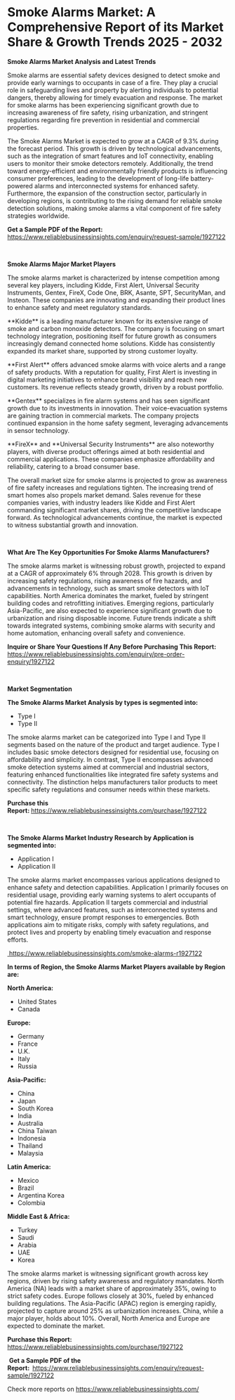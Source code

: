 <p><h1>Smoke Alarms Market: A Comprehensive Report of its Market Share & Growth Trends 2025 - 2032</h1></p><p><strong>Smoke Alarms Market Analysis and Latest Trends</strong></p>
<p><p>Smoke alarms are essential safety devices designed to detect smoke and provide early warnings to occupants in case of a fire. They play a crucial role in safeguarding lives and property by alerting individuals to potential dangers, thereby allowing for timely evacuation and response. The market for smoke alarms has been experiencing significant growth due to increasing awareness of fire safety, rising urbanization, and stringent regulations regarding fire prevention in residential and commercial properties.</p><p>The Smoke Alarms Market is expected to grow at a CAGR of 9.3% during the forecast period. This growth is driven by technological advancements, such as the integration of smart features and IoT connectivity, enabling users to monitor their smoke detectors remotely. Additionally, the trend toward energy-efficient and environmentally friendly products is influencing consumer preferences, leading to the development of long-life battery-powered alarms and interconnected systems for enhanced safety. Furthermore, the expansion of the construction sector, particularly in developing regions, is contributing to the rising demand for reliable smoke detection solutions, making smoke alarms a vital component of fire safety strategies worldwide.</p></p>
<p><strong>Get a Sample PDF of the Report:&nbsp;</strong> <a href="https://www.reliablebusinessinsights.com/enquiry/request-sample/1927122?utm_campaign=3356&utm_medium=2&utm_source=Github&utm_content=ia&utm_term=28032025&utm_id=smoke-alarms">https://www.reliablebusinessinsights.com/enquiry/request-sample/1927122</a></p>
<p>&nbsp;</p>
<p><strong>Smoke Alarms Major Market Players</strong></p>
<p><p>The smoke alarms market is characterized by intense competition among several key players, including Kidde, First Alert, Universal Security Instruments, Gentex, FireX, Code One, BRK, Asante, SPT, SecurityMan, and Insteon. These companies are innovating and expanding their product lines to enhance safety and meet regulatory standards.</p><p>**Kidde** is a leading manufacturer known for its extensive range of smoke and carbon monoxide detectors. The company is focusing on smart technology integration, positioning itself for future growth as consumers increasingly demand connected home solutions. Kidde has consistently expanded its market share, supported by strong customer loyalty.</p><p>**First Alert** offers advanced smoke alarms with voice alerts and a range of safety products. With a reputation for quality, First Alert is investing in digital marketing initiatives to enhance brand visibility and reach new customers. Its revenue reflects steady growth, driven by a robust portfolio.</p><p>**Gentex** specializes in fire alarm systems and has seen significant growth due to its investments in innovation. Their voice-evacuation systems are gaining traction in commercial markets. The company projects continued expansion in the home safety segment, leveraging advancements in sensor technology.</p><p>**FireX** and **Universal Security Instruments** are also noteworthy players, with diverse product offerings aimed at both residential and commercial applications. These companies emphasize affordability and reliability, catering to a broad consumer base.</p><p>The overall market size for smoke alarms is projected to grow as awareness of fire safety increases and regulations tighten. The increasing trend of smart homes also propels market demand. Sales revenue for these companies varies, with industry leaders like Kidde and First Alert commanding significant market shares, driving the competitive landscape forward. As technological advancements continue, the market is expected to witness substantial growth and innovation.</p></p>
<p>&nbsp;</p>
<p><strong>What Are The Key Opportunities For Smoke Alarms Manufacturers?</strong></p>
<p><p>The smoke alarms market is witnessing robust growth, projected to expand at a CAGR of approximately 6% through 2028. This growth is driven by increasing safety regulations, rising awareness of fire hazards, and advancements in technology, such as smart smoke detectors with IoT capabilities. North America dominates the market, fueled by stringent building codes and retrofitting initiatives. Emerging regions, particularly Asia-Pacific, are also expected to experience significant growth due to urbanization and rising disposable income. Future trends indicate a shift towards integrated systems, combining smoke alarms with security and home automation, enhancing overall safety and convenience.</p></p>
<p><strong>Inquire or Share Your Questions If Any Before Purchasing This Report:</strong> <a href="https://www.reliablebusinessinsights.com/enquiry/pre-order-enquiry/1927122?utm_campaign=3356&utm_medium=2&utm_source=Github&utm_content=ia&utm_term=28032025&utm_id=smoke-alarms">https://www.reliablebusinessinsights.com/enquiry/pre-order-enquiry/1927122</a></p>
<p>&nbsp;</p>
<p><strong>Market Segmentation</strong></p>
<p><strong>The Smoke Alarms Market Analysis by types is segmented into:</strong></p>
<p><ul><li>Type I</li><li>Type II</li></ul></p>
<p><p>The smoke alarms market can be categorized into Type I and Type II segments based on the nature of the product and target audience. Type I includes basic smoke detectors designed for residential use, focusing on affordability and simplicity. In contrast, Type II encompasses advanced smoke detection systems aimed at commercial and industrial sectors, featuring enhanced functionalities like integrated fire safety systems and connectivity. The distinction helps manufacturers tailor products to meet specific safety regulations and consumer needs within these markets.</p></p>
<p><strong>Purchase this Report:&nbsp;</strong><a href="https://www.reliablebusinessinsights.com/purchase/1927122?utm_campaign=3356&utm_medium=2&utm_source=Github&utm_content=ia&utm_term=28032025&utm_id=smoke-alarms">https://www.reliablebusinessinsights.com/purchase/1927122</a></p>
<p>&nbsp;</p>
<p><strong>The Smoke Alarms Market Industry Research by Application is segmented into:</strong></p>
<p><ul><li>Application I</li><li>Application II</li></ul></p>
<p><p>The smoke alarms market encompasses various applications designed to enhance safety and detection capabilities. Application I primarily focuses on residential usage, providing early warning systems to alert occupants of potential fire hazards. Application II targets commercial and industrial settings, where advanced features, such as interconnected systems and smart technology, ensure prompt responses to emergencies. Both applications aim to mitigate risks, comply with safety regulations, and protect lives and property by enabling timely evacuation and response efforts.</p></p>
<p><a href="https://www.reliablebusinessinsights.com/smoke-alarms-r1927122?utm_campaign=3356&utm_medium=2&utm_source=Github&utm_content=ia&utm_term=28032025&utm_id=smoke-alarms">&nbsp;https://www.reliablebusinessinsights.com/smoke-alarms-r1927122</a></p>
<p><strong>In terms of Region, the Smoke Alarms Market Players available by Region are:</strong></p>
<p>
    <p> <strong> North America: </strong>
        <ul>
            <li>United States</li>
            <li>Canada</li>
        </ul>
        </p> 
    <p> <strong> Europe: </strong>
        <ul>
            <li>Germany</li>
            <li>France</li>
            <li>U.K.</li>
            <li>Italy</li>
            <li>Russia</li>
        </ul>
        </p> 
    <p> <strong> Asia-Pacific: </strong>
        <ul>
            <li>China</li>
            <li>Japan</li>
            <li>South Korea</li>
            <li>India</li>
            <li>Australia</li>
            <li>China Taiwan</li>
            <li>Indonesia</li>
            <li>Thailand</li>
            <li>Malaysia</li>
        </ul>
        </p> 
    <p> <strong> Latin America: </strong>
        <ul>
            <li>Mexico</li>
            <li>Brazil</li>
            <li>Argentina Korea</li>
            <li>Colombia</li>
        </ul>
        </p> 
    <p> <strong> Middle East & Africa: </strong>
        <ul>
            <li>Turkey</li>
            <li>Saudi</li>
            <li>Arabia</li>
            <li>UAE</li>
            <li>Korea</li>
        </ul>
    </p>
    </p>
<p><p>The smoke alarms market is witnessing significant growth across key regions, driven by rising safety awareness and regulatory mandates. North America (NA) leads with a market share of approximately 35%, owing to strict safety codes. Europe follows closely at 30%, fueled by enhanced building regulations. The Asia-Pacific (APAC) region is emerging rapidly, projected to capture around 25% as urbanization increases. China, while a major player, holds about 10%. Overall, North America and Europe are expected to dominate the market.</p></p>
<p><strong>Purchase this Report: </strong><a href="https://www.reliablebusinessinsights.com/purchase/1927122?utm_campaign=3356&utm_medium=2&utm_source=Github&utm_content=ia&utm_term=28032025&utm_id=smoke-alarms">https://www.reliablebusinessinsights.com/purchase/1927122</a></p>
<p>&nbsp;<strong>Get a Sample PDF of the Report:&nbsp;&nbsp;</strong><a href="https://www.reliablebusinessinsights.com/enquiry/request-sample/1927122?utm_campaign=3356&utm_medium=2&utm_source=Github&utm_content=ia&utm_term=28032025&utm_id=smoke-alarms">https://www.reliablebusinessinsights.com/enquiry/request-sample/1927122</a></p>
<p><strong></strong></p>
<p>Check more reports on <a href="https://www.reliablebusinessinsights.com/?utm_campaign=3356&utm_medium=2&utm_source=Github&utm_content=ia&utm_term=28032025&utm_id=smoke-alarms">https://www.reliablebusinessinsights.com/</a></p>